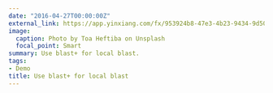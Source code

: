 ```yaml
---
date: "2016-04-27T00:00:00Z"
external_link: https://app.yinxiang.com/fx/953924b8-47e3-4b23-9434-9d50f87be8e7
image:
  caption: Photo by Toa Heftiba on Unsplash
  focal_point: Smart
summary: Use blast+ for local blast.
tags:
- Demo
title: Use blast+ for local blast
---
```

